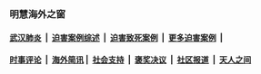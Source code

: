 
### 明慧海外之窗

####  [武汉肺炎](indexes/365.md?t=07151701) &nbsp;|&nbsp;  [迫害案例综述](indexes/328.md?t=07151701) &nbsp;|&nbsp; [迫害致死案例](indexes/277.md?t=07151701)  &nbsp;|&nbsp; [更多迫害案例](indexes/81.md?t=07151701)  &nbsp;|&nbsp; 
####  [时事评论](indexes/19.md?t=07151701) &nbsp;|&nbsp; [海外简讯](indexes/245.md?t=07151701)&nbsp;|&nbsp;  [社会支持](indexes/140.md?t=07151701) &nbsp;|&nbsp; [褒奖决议](indexes/282.md?t=07151701) &nbsp;|&nbsp; [社区报道](indexes/91.md?t=07151701)  &nbsp;|&nbsp; [天人之间](indexes/78.md?t=07151701) 

